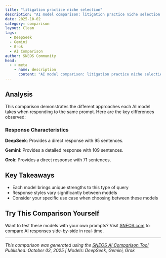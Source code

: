 ```yaml
---
title: "litigation practice niche selection"
description: "AI model comparison: litigation practice niche selection..."
date: 2025-10-02
category: comparison
layout: Clean
tags:
  - DeepSeek
  - Gemini
  - Grok
  - AI Comparison
author: SNEOS Community
head:
  - - meta
    - name: description
      content: "AI model comparison: litigation practice niche selection..."
---
```


<ChatComparison
  title="litigation practice niche selection"
  prompt="litigation practice niche selection"
  :responses='{"DeepSeek": "Of course. Selecting a litigation practice niche is one of the most critical strategic decisions for a lawyer or law firm. It allows you to build deep expertise, increase efficiency, command higher rates, and become the \u0022go-to\u0022 firm for specific problems.\n\nHere is a comprehensive guide to selecting a litigation practice niche, broken down into key steps and considerations.\n\n### Step 1: Internal Audit \u0026 Self-Assessment\n\nBefore looking outward, look inward. Your niche should align with your strengths, interests, and resources.\n\n* **What are your intrinsic interests?**\n * Do you enjoy complex, document-heavy cases (e.g., patent litigation, securities fraud) or fast-paced, people-driven disputes (e.g., employment law, personal injury)?\n * Are you fascinated by a specific industry (e.g., healthcare, construction, technology)?\n* **What are your proven skills?**\n * Are you a brilliant legal researcher and writer (good for appellate practice)?\n * Are you a compelling storyteller and charismatic with juries (good for plaintiff-side torts)?\n * Are you a tenacious negotiator and strategist (good for commercial contracts)?\n* **What is your current network?**\n * Who are your existing clients? What industries are they in?\n * What contacts do you have from past careers or education (e.g., an engineer is well-suited for construction or IP litigation)?\n* **What are your firm\u0027s resources?**\n * Do you have the budget for long, expensive cases that require expert witnesses (e.g., medical malpractice, antitrust)?\n * Or do you need a niche with quicker turnaround and lower overhead (e.g., landlord-tenant, debt collection)?\n\n### Step 2: External Market Analysis\n\nNow, analyze the market to find a viable and profitable niche.\n\n* **Is there sufficient demand?**\n * Look for growing or evergreen areas of law. Examples:\n * **Emerging Tech:** Data Privacy Litigation (CCPA, GDPR), Cryptocurrency/Blockchain Disputes, AI-related IP disputes.\n * **Aging Population:** Elder Law Litigation (conservatorships, fiduciary disputes), Nursing Home Abuse.\n * **Economic Shifts:** Creditor\u0027s Rights in a downturn, Bankruptcy Litigation, Construction Defect lawsuits.\n* **Who is the competition?**\n * How many other firms are already dominating this niche in your geographic area?\n * Is the market oversaturated with generalists, but lacks a true specialist?\n* **Is it profitable?**\n * Can clients in this area afford your rates? (e.g., corporate clients vs. individuals).\n * Is the work often done on contingency? If so, what is the typical case value and success rate?\n* **Is it defensible?**\n * Does the niche require specialized knowledge that creates a barrier to entry for general practitioners? The more specialized, the less competition.\n\n### A Framework for Brainstorming: The \u0022Sector vs. Dispute Type\u0022 Matrix\n\nA powerful way to generate niche ideas is to cross-reference a sector with a type of legal dispute.\n\n| | **Commercial/Business** | **Individual/Consumer** | **Technology** |\n| :--- | :--- | :--- | :--- |\n| **Contracts** | **Breach of Contract Litigation** (e.g., vendor disputes, SaaS agreements) | **Consumer Class Actions** (e.g., faulty products, warranty issues) | **Software Licensing Disputes** |\n| **Intellectual Property** | **Trade Secret Litigation**, **Trademark Infringement** | | **Patent Litigation**, **Copyright Trolling Defense** |\n| **Employment** | **Executive Disputes** (non-competes, compensation), **Wage \u0026 Hour Class Actions** | **Wrongful Termination**, **Discrimination** | **Tech Employee Poaching Litigation** |\n| **Torts/Injury** | **Professional Malpractice** (Legal, Accounting) | **Catastrophic Personal Injury** (brain injury, spinal cord) | **Product Liability** (autonomous vehicles, medical devices) |\n| **Regulatory/Compliance** | **SEC Enforcement Defense**, **Healthcare Fraud (False Claims Act)** | **TCPA (Robocall) Litigation** | **Data Breach Litigation**, **FCC Compliance Disputes** |\n\n**Examples of Successful Niches from this Matrix:**\n* **Sector: Healthcare** \u002B **Dispute: Regulatory** = **Healthcare Fraud and Abuse Litigation**\n* **Sector: Construction** \u002B **Dispute: Contracts** = **Construction Surety Litigation**\n* **Sector: Financial Services** \u002B **Dispute: Consumer** = **Fair Debt Collection Practices Act (FDCPA) Litigation**\n\n### Step 3: Evaluating and Choosing Your Niche\n\nNarrow your list by asking these crucial questions:\n\n1. **Passion \u0026 Competence:** Am I genuinely interested in this area, and can I become an expert in it?\n2. **Profitability \u0026 Sustainability:** Is there a clear path to generating revenue, and is this niche likely to exist for the next 5-10 years?\n3. **Competitive Advantage:** Do I have a unique angle, background, or skill set that gives me an edge?\n4. **Marketability:** Can I easily explain this niche to potential clients and referral sources? Can I build a brand around it?\n\n### Step 4: Committing and Building Your Niche Practice\n\nOnce you\u0027ve chosen, go all in.\n\n* **Rebrand Your Messaging:** Update your website, bio, and LinkedIn profile to clearly state your specialization. \u0022A commercial litigation firm\u0022 becomes \u0022The go-to firm for franchise agreement disputes.\u0022\n* **Create Niche-Specific Content:** Write articles, give talks, and host webinars on the very specific problems your target clients face. This is the fastest way to establish authority.\n* **Develop a Targeted Network:** Join the industry associations your clients belong to (e.g., the Associated General Contractors for construction litigators). Connect with accountants, consultants, and other lawyers who serve your target market.\n* **Deepen Your Knowledge:** Get CLEs specifically in your niche. Read all the leading cases and treatises. Consider certification if it\u0027s available and respected in your jurisdiction.\n\n---\n\n### Examples of Highly Specific Litigation Niches\n\n* **Legal Malpractice Defense:** Defending other lawyers against lawsuits.\n* **Directors \u0026 Officers (D\u0026O) Liability Insurance Coverage Litigation:** Litigating over what an insurance policy covers in a shareholder lawsuit.\n* **First-Party Insurance Bad Faith Litigation:** Suing insurance companies for failing to pay their own policyholders (e.g., after a denied hurricane or fire claim).\n* **Maritime Personal Injury (Jones Act):** Representing injured sailors and offshore workers.\n* **Appellate Practice (Criminal or Civil):** *Only* handling appeals, not trials.\n* **LLC and Partnership Dissolution Litigation:** Specializing in the messy break-ups of business entities.\n\n### Potential Pitfalls to Avoid\n\n* **Nichering Down Too Far:** \u0022Left-handed knitter copyright litigation\u0022 is probably too narrow. Ensure the niche has a large enough client base.\n* **Ignoring Your Gut:** Don\u0027t choose a niche solely for the money if you find the work utterly boring. You\u0027ll burn out.\n* **Failing to Pivot:** The legal market changes. Be prepared to evolve your niche or expand into adjacent areas if demand wanes.\n\n**Final Thought:** The goal of niching is not to limit yourself, but to focus your power. By becoming a recognized expert in a specific type of litigation, you don\u0027t just compete on price; you compete on value and results, which is the key to a successful and fulfilling practice.", "Gemini": "Okay, let\u0027s talk about selecting a litigation practice niche. It\u0027s a smart move, as specialization can lead to increased expertise, better marketing opportunities, higher fees, and a more satisfying career. Here\u0027s a breakdown of factors to consider and how to approach the selection process:\n\n**I. Why Niche Down in Litigation?**\n\n* **Expertise \u0026 Efficiency:** Focus allows you to deeply understand the legal nuances, relevant case law, industry standards, and procedural complexities of a specific area. This leads to more effective legal strategies and faster turnaround times.\n* **Marketing \u0026 Branding:** It becomes easier to market your services. You can target specific client demographics and referral sources who are actively seeking expertise in your chosen niche. You become *the* go-to lawyer for X.\n* **Higher Fees:** Specialized knowledge commands higher fees. Clients are often willing to pay a premium for an attorney with a proven track record and deep understanding of their specific problem.\n* **Client Attraction:** Targeting a specific niche allows you to attract clients that are a good fit for your expertise.\n* **Referral Networks:** You can build strong referral relationships with other professionals (accountants, doctors, industry consultants, etc.) who work with clients in your niche.\n* **Reduced Competition:** While litigation is competitive, specializing can reduce the pool of direct competitors, giving you a significant advantage.\n* **Job Satisfaction:** Focusing on an area you find intellectually stimulating and ethically aligned with can boost job satisfaction and reduce burnout.\n* **Easier to Stay Current:** It\u0027s easier to keep up with the latest developments in a narrow field than trying to be a generalist.\n\n**II. Factors to Consider When Choosing a Litigation Niche:**\n\n* **Your Interests \u0026 Passions:** What areas of law genuinely interest you? What topics do you enjoy reading about? A genuine interest will fuel your dedication and make the work more rewarding.\n* **Your Strengths \u0026 Skills:** Are you a strong writer? A skilled negotiator? A persuasive advocate in court? Choose a niche that aligns with your natural talents. Consider your analytical skills, communication abilities, and comfort level with complex legal concepts.\n* **Market Demand:** Is there a sufficient demand for lawyers in the chosen niche? Research the local, regional, or national market to identify areas with unmet legal needs. Consider emerging industries or regulatory changes that are creating new legal challenges.\n* **Profitability:** What are the potential earning opportunities in the niche? Research the typical fees charged by lawyers in the area and the average settlement or judgment amounts. Consider the potential for repeat business.\n* **Barriers to Entry:** Are there any special certifications, experience requirements, or educational qualifications needed to practice in the niche? Assess the time, cost, and effort required to meet these requirements.\n* **Competition:** How many other lawyers are already practicing in the niche in your geographic area? Assess the level of competition and identify opportunities to differentiate yourself.\n* **Long-Term Trends:** Is the niche likely to remain relevant and profitable in the future? Consider emerging trends in technology, business, and society that could impact the demand for legal services in the niche.\n* **Personal Values:** Does the niche align with your ethical values and personal beliefs? Consider the types of clients you would be representing and the types of cases you would be handling.\n* **Your Existing Network:** Do you have existing connections or experience in a particular industry or area of law? Leverage your existing network to build your practice in the chosen niche.\n* **Mentorship Opportunities:** Are there experienced attorneys in the niche who could serve as mentors or provide guidance?\n* **Ethical Considerations:** Are there any specific ethical considerations related to the niche?\n\n**III. Niche Ideas \u0026 Examples (Categorized):**\n\nThis is NOT exhaustive, but it provides a good starting point. Remember to get *even more* specific within these categories.\n\n**A. Based on Subject Matter/Industry:**\n\n* **Construction Litigation:**\n * Construction defect claims\n * Mechanic\u0027s liens\n * Contract disputes (builders, developers, owners)\n * Surety bond claims\n* **Real Estate Litigation:**\n * Landlord-tenant disputes (commercial or residential, specialized like eviction)\n * Boundary disputes\n * Easement disputes\n * Title disputes\n * Foreclosure defense\n* **Healthcare Litigation:**\n * Medical malpractice defense (specialize by medical field)\n * Healthcare fraud and abuse\n * HIPAA violations\n * Managed care disputes\n* **Intellectual Property Litigation:**\n * Patent infringement\n * Trademark infringement\n * Copyright infringement\n * Trade secret misappropriation\n* **Environmental Litigation:**\n * CERCLA (Superfund) litigation\n * Clean Water Act litigation\n * Air pollution litigation\n * Toxic torts\n* **Securities Litigation:**\n * Securities fraud\n * Insider trading\n * Broker-dealer disputes\n* **Energy Litigation:**\n * Oil and gas disputes\n * Renewable energy disputes\n * Pipeline disputes\n* **Transportation Litigation:**\n * Trucking accidents\n * Aviation accidents\n * Maritime accidents\n * Railroad accidents\n* **Technology Litigation:**\n * Software Licensing Disputes\n * Data Breach Litigation\n * Fintech Litigation (Cryptocurrency, Blockchain)\n* **Agriculture Litigation:**\n * Crop Insurance Disputes\n * Environmental Regulations Compliance\n * Contract Disputes (Land Leases, Supply Agreements)\n\n**B. Based on Type of Case/Legal Theory:**\n\n* **Breach of Contract Litigation:** Specialize in a specific type of contract (e.g., franchise agreements, licensing agreements, commercial leases).\n* **Fraud Litigation:** Focus on a specific type of fraud (e.g., investment fraud, healthcare fraud, insurance fraud).\n* **Defamation Litigation:** Represent plaintiffs or defendants in libel and slander cases.\n* **Personal Injury Litigation:**\n * Motor vehicle accidents (specialize in specific types of vehicles, injuries, or scenarios)\n * Premises liability\n * Product liability\n * Medical malpractice\n* **Employment Litigation:**\n * Discrimination claims\n * Wrongful termination\n * Wage and hour disputes\n * Non-compete agreements\n* **Trust and Estate Litigation:**\n * Will contests\n * Trust disputes\n * Breach of fiduciary duty claims\n* **Consumer Protection Litigation:**\n * Lemon Law cases\n * Debt collection harassment\n * False advertising\n\n**C. Based on Client Type:**\n\n* **Representing Small Businesses:** Focus on the litigation needs of small businesses in a particular industry.\n* **Representing Landlords:** Handle eviction cases and other landlord-tenant disputes.\n* **Representing Homeowners Associations:** Advise and represent HOAs in disputes with homeowners.\n* **Representing Whistleblowers:** Handle qui tam actions and other whistleblower claims.\n* **Representing Government Entities:** Specialize in litigation involving government agencies.\n* **Representing Insurers/Insurance Policy Holders:** Focus on insurance coverage disputes.\n\n**D. Based on Procedure or Court:**\n\n* **Appellate Litigation:** Focus solely on appeals.\n* **Bankruptcy Litigation:** Handle adversary proceedings and other litigation matters within bankruptcy cases.\n* **Arbitration/Mediation:** Specialize in alternative dispute resolution.\n* **Specific Court Type:** Specialization in State Court Systems, Federal Courts, or specialized courts like Tax Court.\n\n**IV. Steps to Take When Selecting a Niche:**\n\n1. **Self-Assessment:** Reflect on your interests, skills, values, and existing experience. Honestly evaluate what you enjoy and what you\u0027re good at.\n2. **Market Research:** Identify potential niches that align with your self-assessment. Research the demand, profitability, competition, and long-term trends in each niche. Use online resources, industry publications, and networking to gather information.\n3. **Networking:** Talk to lawyers who are already practicing in the niches you\u0027re considering. Ask them about their experiences, challenges, and successes. Attend industry events and legal conferences to learn more about different areas of law.\n4. **Gain Experience:** Seek out opportunities to gain experience in your chosen niche. This could involve volunteering, taking on pro bono cases, working as a law clerk, or joining a law firm that specializes in the area.\n5. **Build Your Brand:** Once you\u0027ve chosen a niche, start building your brand as an expert in the area. Create a website, write articles, speak at conferences, and participate in online forums.\n6. **Refine Your Focus:** As you gain experience, you may need to refine your niche further. This could involve narrowing your focus to a specific type of case, client, or industry. Be flexible and willing to adapt as the legal landscape evolves.\n7. **Continuing Education:** Stay up-to-date on the latest developments in your niche by attending continuing legal education (CLE) courses, reading legal journals, and participating in professional organizations.\n\n**V. Important Considerations \u0026 Cautions:**\n\n* **Don\u0027t spread yourself too thin:** It\u0027s better to be highly skilled in one area than mediocre in many.\n* **Start small and grow:** You don\u0027t have to immediately abandon all other types of cases. Gradually shift your focus as your expertise and reputation grow in the chosen niche.\n* **Be prepared to invest time and resources:** Building a specialized practice takes time, effort, and financial investment. Be prepared to invest in marketing, education, and networking.\n* **Ethical Considerations:** Be mindful of conflicts of interest and other ethical obligations when representing clients in a specialized area of law.\n\n**VI. Tools \u0026 Resources:**\n\n* **Martindale-Hubbell:** Research attorneys by specialty and location.\n* **Avvo:** Read attorney profiles and client reviews.\n* **Local Bar Associations:** Network with other attorneys and attend CLE events.\n* **Industry Publications:** Stay up-to-date on the latest developments in your chosen niche.\n* **LinkedIn:** Connect with other professionals and build your brand.\n* **Google Trends:** Research the search volume for different legal topics.\n* **Legal Blogs \u0026 Forums:** Participate in online discussions and learn from other attorneys.\n\nBy carefully considering your interests, skills, market demand, and long-term trends, you can choose a litigation niche that will lead to a successful and fulfilling career. Good luck!\n", "Grok": "Selecting a niche for a litigation practice is a strategic decision that can help you build expertise, attract specific clients, and differentiate yourself in a competitive legal market. Choosing the right niche requires assessing your skills, interests, market demand, and long-term career goals. Below are some key considerations and steps to help you select a litigation practice niche:\n\n---\n\n### **1. Assess Your Interests and Strengths**\n- **Personal Passion:** Consider areas of law that genuinely interest you or align with your values. Litigation can be demanding, so working in an area you care about can help maintain motivation.\n- **Skills and Experience:** Reflect on your existing legal skills, education, and past cases (if any). For example, if you have a background in finance, you might gravitate toward securities litigation. If you\u2019re skilled at negotiation, family law or employment disputes might suit you.\n- **Personality Fit:** Some niches require specific traits. Personal injury litigation often involves empathy and client interaction, while complex commercial litigation may require deep analytical skills and attention to detail.\n\n---\n\n### **2. Evaluate Market Demand and Competition**\n- **Local Market Needs:** Research the legal needs in your geographic area or target market. For instance, if your region has a high number of small businesses, commercial litigation or employment law might be in demand. If there\u2019s a lot of construction activity, construction defect litigation could be a viable niche.\n- **Competition:** Analyze how saturated certain niches are in your area. If there are already many established firms in personal injury law, consider a less competitive niche or a sub-specialty within it (e.g., medical malpractice or product liability).\n- **Emerging Trends:** Look for growing areas of litigation due to societal or technological changes, such as data privacy lawsuits, cryptocurrency disputes, or environmental litigation tied to climate change.\n\n---\n\n### **3. Consider Profitability and Scalability**\n- **Client Base:** Some niches, like personal injury or family law, often involve individual clients and may offer contingency fee arrangements or predictable caseloads. Others, like commercial litigation, typically involve corporate clients and hourly billing, which can be more lucrative but may require more resources.\n- **Case Volume vs. Complexity:** Decide whether you prefer high-volume, quicker-turnaround cases (e.g., landlord-tenant disputes) or complex, long-term cases (e.g., intellectual property or class action lawsuits).\n- **Overhead Costs:** Certain niches, such as medical malpractice or product liability, may require significant upfront costs for expert witnesses and discovery. Ensure you have the resources to sustain such a practice.\n\n---\n\n### **4. Explore Common Litigation Niches**\nHere are some common litigation practice areas to consider, along with their characteristics:\n\n- **Personal Injury Litigation:** Focuses on representing individuals injured due to accidents, negligence, or intentional harm. High client volume, contingency fees, and emotional client interactions are common.\n- **Commercial Litigation:** Involves disputes between businesses over contracts, partnerships, or intellectual property. Often high-stakes, lucrative, and requires strong research and writing skills.\n- **Employment Law Litigation:** Covers disputes like wrongful termination, discrimination, or wage issues. Can represent either employees or employers, with growing demand due to workplace rights awareness.\n- **Family Law Litigation:** Focuses on divorce, child custody, and spousal support disputes. High emotional involvement and frequent court appearances.\n- **Real Estate Litigation:** Deals with disputes over property ownership, leases, or construction defects. Often tied to local market trends and can be highly specialized.\n- **Intellectual Property Litigation:** Involves disputes over patents, trademarks, or copyrights. Requires technical knowledge and is often lucrative but complex.\n- **Medical Malpractice Litigation:** Represents clients in cases of healthcare provider negligence. High-risk, high-reward area with significant upfront costs for experts.\n- **Environmental Litigation:** Focuses on disputes over pollution, land use, or regulatory compliance. Often involves government entities or large corporations and ties into public policy.\n- **Class Action Litigation:** Represents large groups of plaintiffs against corporations or entities. High-profile and potentially lucrative but requires significant resources and collaboration.\n- **Criminal Defense Litigation:** Represents individuals accused of crimes. Can be emotionally taxing but rewarding if aligned with a passion for justice.\n\n---\n\n### **5. Test the Waters**\n- **Start Broad, Then Narrow:** If you\u2019re unsure, begin with a broader practice area and gradually specialize as you gain experience and refine your interests. For example, start with general civil litigation and move into employment or commercial disputes.\n- **Network and Research:** Speak with mentors, join bar associations, or attend CLE (Continuing Legal Education) events in potential niche areas to learn more about the day-to-day realities of the practice.\n- **Take on Small Cases:** Try handling cases in a few different areas to see which feels like the best fit in terms of workload, client interaction, and personal satisfaction.\n\n---\n\n### **6. Build Your Brand Around Your Niche**\nOnce you\u2019ve chosen a niche, position yourself as an expert in that area:\n- **Marketing:** Tailor your website, social media, and content (e.g., blogs, webinars) to address the specific legal issues your niche clients face.\n- **Networking:** Build relationships with referral sources, such as other attorneys, industry professionals, or community organizations relevant to your niche.\n- **Certifications and Training:** Pursue specialized certifications or advanced training to bolster your credentials in your chosen field.\n\n---\n\n### **7. Stay Flexible**\nThe legal landscape evolves, and so can your practice. Be open to pivoting if market demands change or if you discover a new passion. For instance, a rise in data breaches might lead you to focus on cybersecurity litigation, even if you initially specialized in general commercial disputes.\n\n---\n\n### **Conclusion**\nSelecting a litigation practice niche is a balance of personal interest, market opportunity, and professional goals. By thoroughly researching your options, testing different areas, and building a targeted reputation, you can carve out a successful and fulfilling career in litigation. If you\u2019re just starting, consider seeking guidance from experienced attorneys or a legal career coach to refine your decision. What areas of law are you currently drawn to, and what geographic or professional constraints are you working within? I\u2019d be happy to provide more tailored advice based on your specific situation."}' 
  published-date="00:30"
/>

## Analysis

This comparison demonstrates the different approaches each AI model takes when responding to the same prompt. Here are the key differences observed:

### Response Characteristics

**DeepSeek**: Provides a direct response with 95 sentences. 

**Gemini**: Provides a detailed response with 109 sentences. 

**Grok**: Provides a direct response with 71 sentences. 

## Key Takeaways

- Each model brings unique strengths to this type of query
- Response styles vary significantly between models
- Consider your specific use case when choosing between these models

## Try This Comparison Yourself

Want to test these models with your own prompts? Visit [SNEOS.com](https://sneos.com) to compare AI responses side-by-side in real-time.

---

*This comparison was generated using the [SNEOS AI Comparison Tool](https://sneos.com)*
*Published: October 02, 2025 | Models: DeepSeek, Gemini, Grok*
